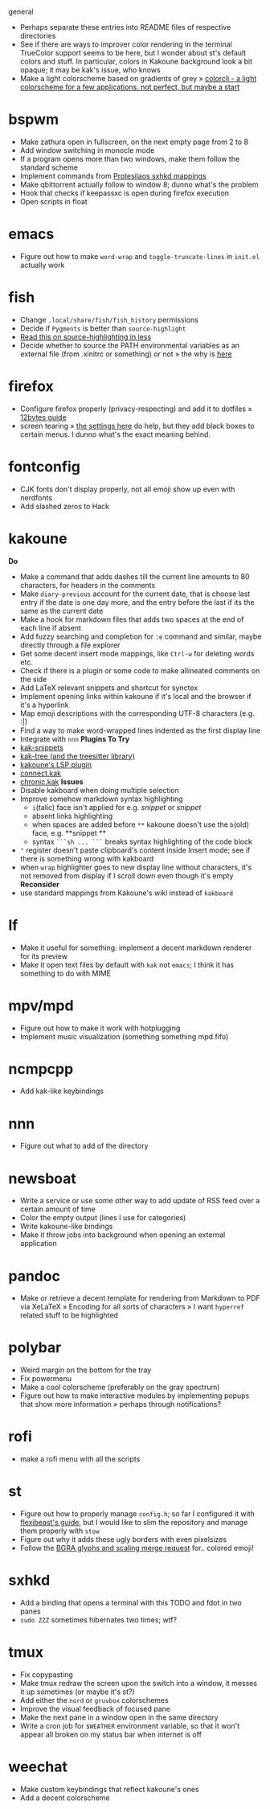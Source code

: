  general
- Perhaps separate these entries into README files of respective directories
- See if there are ways to improver color rendering in the terminal
  TrueColor support seems to be here, but I wonder about st's default colors and stuff.
  In particular, colors in Kakoune background look a bit opaque; it may be kak's issue, who knows
- Make a light colorscheme based on gradients of grey
	» [colorcli - a light colorscheme for a few applications. not perfect, but maybe a start](https://github.com/jonasjacek/colorcli)

# bspwm
- Make zathura open in fullscreen, on the next empty page from 2 to 8
- Add window switching in monocle mode
- If a program opens more than two windows, make them follow the standard scheme
- Implement commands from [Protesilaos sxhkd mappings](https://gitlab.com/protesilaos/dotfiles/-/tree/v2.2.0/bspwm/.config/sxhkd)
- Make qbittorrent actually follow to window 8; dunno what's the problem
- Hook that checks if keepassxc is open during firefox execution
- Open scripts in float

# emacs
- Figure out how to make `word-wrap` and `toggle-truncate-lines` in `init.el` actually work

# fish
- Change `.local/share/fish/fish_history` permissions
- Decide if `Pygments` is better than `source-highlight`
- [Read this on source-highlighting in less](https://boredzo.org/blog/archives/2016-08-15/colorized-man-pages-understood-and-customized)
- Decide whether to source the PATH environmental variables as an external file (from .xinitrc or something) or not
	» the why is [here](https://fishshell.com/docs/current/index.html?highlight=fish_variables)

# firefox
- Configure firefox properly (privacy-respecting) and add it to dotfiles
	» [12bytes guide](https://12bytes.org/articles/tech/firefox/firefoxgecko-configuration-guide-for-privacy-and-performance-buffs)
- screen tearing
	» [the settings here](https://www.reddit.com/r/firefox/comments/gmm6ms/playing_youtube_with_video_in_the_background/fr4sqw4/?utm_source=reddit&utm_medium=web2x&context=3https://www.reddit.com/r/firefox/comments/gmm6ms/playing_youtube_with_video_in_the_background/fr4sqw4/?utm_source=reddit&utm_medium=web2x&context=3) do help, but they add black boxes to certain menus. I dunno what's the exact meaning behind.

# fontconfig
- CJK fonts don't display properly, not all emoji show up even with nerdfonts
- Add slashed zeros to Hack
 
# kakoune
**Do**
- Make a command that adds dashes till the current line amounts to 80 characters, for headers in the comments
- Make `diary-previous` account for the current date, that is choose last entry if the date is one day more, and the entry before the last if its the same as the current date
- Make a hook for markdown files that adds two spaces at the end of each line if absent
- Add fuzzy searching and completion for `:e` command and similar, maybe directly through a file explorer
- Get some decent insert mode mappings, like `Ctrl-w` for deleting words etc.
- Check if there is a plugin or some code to make allineated comments on the side
- Add LaTeX relevant snippets and shortcut for synctex
- Implement opening links within kakoune if it's local and the browser if it's a hyperlink
- Map emoji descriptions with the corresponding UTF-8 characters (e.g. :|)
- Find a way to make word-wrapped lines indented as the first display line
- Integrate with `nnn`
**Plugins To Try**
- [kak-snippets](https://github.com/alexherbo2/snippets.kak)
- [kak-tree (and the treesitter library)](https://github.com/ul/kak-tree)
- [kakoune's LSP plugin](https://github.com/ul/kak-lsp)
- [connect.kak](https://github.com/alexherbo2/connect.kak)
- [chronic.kak](https://github.com/alexherbo2/chronic.kak)
**Issues**
- Disable kakboard when doing multiple selection
- Improve somehow markdown syntax highlighting 
	- `i`(talic) face isn't applied for e.g. _snippet_ or *snippet*
	- absent links highlighting
	- when spaces are added before `**` kakoune doesn't use the `b`(old) face, e.g. **snippet **
	- syntax ` ```sh ... ``` ` breaks syntax highlighting of the code block
- `"` register doesn't paste clipboard's content inside Insert mode; see if there is something wrong with kakboard
- when `wrap` highlighter goes to new display line without characters, it's not removed from display if I scroll down even though it's empty
**Reconsider**
- use standard mappings from Kakoune's wiki instead of `kakboard`
 
# lf
- Make it useful for something: implement a decent markdown renderer for its preview
- Make it open text files by default with `kak` not `emacs`; I think it has something to do with MIME

# mpv/mpd
- Figure out how to make it work with hotplugging
- Implement music visualization (something something mpd.fifo)
 
# ncmpcpp
- Add kak-like keybindings

# nnn
- Figure out what to add of the directory

# newsboat
- Write a service or use some other way to add update of RSS feed over a certain amount of time
- Color the empty output (lines I use for categories)
- Write kakoune-like bindings
- Make it throw jobs into background when opening an external application
 
# pandoc
- Make or retrieve a decent template for rendering from Markdown to PDF via XeLaTeX
	» Encoding for all sorts of characters 
	» I want `hyperref` related stuff to be highlighted
 
# polybar
- Weird margin on the bottom for the tray
- Fix powermenu
- Make a cool colorscheme (preferably on the gray spectrum)
- Figure out how to make interactive modules by implementing popups that show more information
	» perhaps through notifications?

# rofi
- make a rofi menu with all the scripts

# st
- Figure out how to properly manage `config.h`; so far I configured it with [flexibeast's guide](https://github.com/flexibeast/guides/blob/master/suckless.md#configuring), but I would like to slim the repository and manage them properly with `stow`
- Figure out why it adds these ugly borders with even pixelsizes
- Follow the [BGRA glyphs and scaling merge request](https://gitlab.freedesktop.org/xorg/lib/libxft/-/merge_requests/1) for.. colored emoji!

# sxhkd
- Add a binding that opens a terminal with this TODO and fdot in two panes
- `sudo ZZZ` sometimes hibernates two times; wtf?

# tmux
- Fix copypasting
- Make tmux redraw the screen upon the switch into a window, it messes it up sometimes (or maybe it's st?)
- Add either the `nord` or `gruvbox` colorschemes
- Improve the visual feedback of focused pane
- Make the next pane in a window open in the same directory
- Write a cron job for `$WEATHER` environment variable, so that it won't appear all broken on my status bar when internet is off

# weechat
- Make custom keybindings that reflect kakoune's ones
- Add a decent colorscheme
